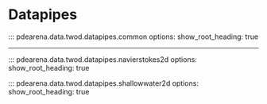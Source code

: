 # Datapipes


::: pdearena.data.twod.datapipes.common
    options:
        show_root_heading: true

---

::: pdearena.data.twod.datapipes.navierstokes2d
    options:
        show_root_heading: true

::: pdearena.data.twod.datapipes.shallowwater2d
    options:
        show_root_heading: true
